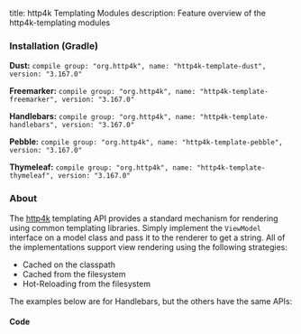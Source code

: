 title: http4k Templating Modules
description: Feature overview of the http4k-templating modules

### Installation (Gradle)
**Dust:** ```compile group: "org.http4k", name: "http4k-template-dust", version: "3.167.0"```

**Freemarker:** ```compile group: "org.http4k", name: "http4k-template-freemarker", version: "3.167.0"```

**Handlebars:** ```compile group: "org.http4k", name: "http4k-template-handlebars", version: "3.167.0"```

**Pebble:** ```compile group: "org.http4k", name: "http4k-template-pebble", version: "3.167.0"```

**Thymeleaf:** ```compile group: "org.http4k", name: "http4k-template-thymeleaf", version: "3.167.0"```

### About
The [http4k] templating API provides a standard mechanism for rendering using common templating libraries. Simply implement the `ViewModel` interface on a model class and pass it to the renderer to get a string. All of the implementations support view rendering using the following strategies:

* Cached on the classpath
* Cached from the filesystem
* Hot-Reloading from the filesystem

The examples below are for Handlebars, but the others have the same APIs:

#### Code  [<img class="octocat"/>](https://github.com/http4k/http4k/blob/master/src/docs/guide/modules/templating/example.kt)

 <script src="https://gist-it.appspot.com/https://github.com/http4k/http4k/blob/master/src/docs/guide/modules/templating/example.kt"></script>

[http4k]: https://http4k.org
